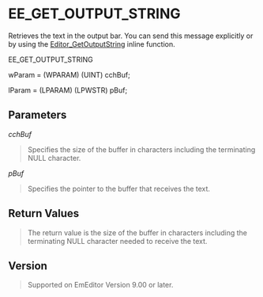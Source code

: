 # EE\_GET\_OUTPUT\_STRING

Retrieves the text in the output bar. You can send this message explicitly or by using the [Editor\_GetOutputString](../macro/editor_getoutputstring) inline function.

EE\_GET\_OUTPUT\_STRING

wParam = (WPARAM) (UINT) cchBuf;

lParam = (LPARAM) (LPWSTR) pBuf;

## Parameters

_cchBuf_

> Specifies the size of the buffer in characters including the terminating NULL character.

_pBuf_

> Specifies the pointer to the buffer that receives the text.

## Return Values

> The return value is the size of the buffer in characters including the terminating NULL character needed to receive the text.

## Version

> Supported on EmEditor Version 9.00 or later.
